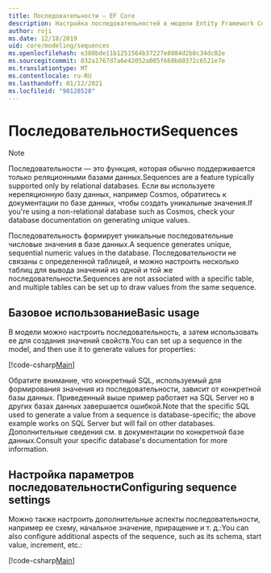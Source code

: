 ```yaml
---
title: Последовательности — EF Core
description: Настройка последовательностей в модели Entity Framework Core
author: roji
ms.date: 12/18/2019
uid: core/modeling/sequences
ms.openlocfilehash: e388bde11b1251564b37227e8884d2b8c34dc02e
ms.sourcegitcommit: 032a1767d7a6e42052a005f660b80372c6521e7e
ms.translationtype: MT
ms.contentlocale: ru-RU
ms.lasthandoff: 01/12/2021
ms.locfileid: "98128528"
---
```

# <a name="sequences"></a><span data-ttu-id="871bd-103">Последовательности</span><span class="sxs-lookup"><span data-stu-id="871bd-103">Sequences</span></span>

> [!NOTE]
> <span data-ttu-id="871bd-104">Последовательности — это функция, которая обычно поддерживается только реляционными базами данных.</span><span class="sxs-lookup"><span data-stu-id="871bd-104">Sequences are a feature typically supported only by relational databases.</span></span> <span data-ttu-id="871bd-105">Если вы используете нереляционную базу данных, например Cosmos, обратитесь к документации по базе данных, чтобы создать уникальные значения.</span><span class="sxs-lookup"><span data-stu-id="871bd-105">If you're using a non-relational database such as Cosmos, check your database documentation on generating unique values.</span></span>

<span data-ttu-id="871bd-106">Последовательность формирует уникальные последовательные числовые значения в базе данных.</span><span class="sxs-lookup"><span data-stu-id="871bd-106">A sequence generates unique, sequential numeric values in the database.</span></span> <span data-ttu-id="871bd-107">Последовательности не связаны с определенной таблицей, и можно настроить несколько таблиц для вывода значений из одной и той же последовательности.</span><span class="sxs-lookup"><span data-stu-id="871bd-107">Sequences are not associated with a specific table, and multiple tables can be set up to draw values from the same sequence.</span></span>

## <a name="basic-usage"></a><span data-ttu-id="871bd-108">Базовое использование</span><span class="sxs-lookup"><span data-stu-id="871bd-108">Basic usage</span></span>

<span data-ttu-id="871bd-109">В модели можно настроить последовательность, а затем использовать ее для создания значений свойств.</span><span class="sxs-lookup"><span data-stu-id="871bd-109">You can set up a sequence in the model, and then use it to generate values for properties:</span></span>

[!code-csharp[Main](../../../samples/core/Modeling/FluentAPI/Sequence.cs?name=Sequence&highlight=3,7)]

<span data-ttu-id="871bd-110">Обратите внимание, что конкретный SQL, используемый для формирования значения из последовательности, зависит от конкретной базы данных. Приведенный выше пример работает на SQL Server но в других базах данных завершается ошибкой.</span><span class="sxs-lookup"><span data-stu-id="871bd-110">Note that the specific SQL used to generate a value from a sequence is database-specific; the above example works on SQL Server but will fail on other databases.</span></span> <span data-ttu-id="871bd-111">Дополнительные сведения см. в документации по конкретной базе данных.</span><span class="sxs-lookup"><span data-stu-id="871bd-111">Consult your specific database's documentation for more information.</span></span>

## <a name="configuring-sequence-settings"></a><span data-ttu-id="871bd-112">Настройка параметров последовательности</span><span class="sxs-lookup"><span data-stu-id="871bd-112">Configuring sequence settings</span></span>

<span data-ttu-id="871bd-113">Можно также настроить дополнительные аспекты последовательности, например ее схему, начальное значение, приращение и т. д.:</span><span class="sxs-lookup"><span data-stu-id="871bd-113">You can also configure additional aspects of the sequence, such as its schema, start value, increment, etc.:</span></span>

[!code-csharp[Main](../../../samples/core/Modeling/FluentAPI/SequenceConfiguration.cs?name=SequenceConfiguration&highlight=3-5)]
